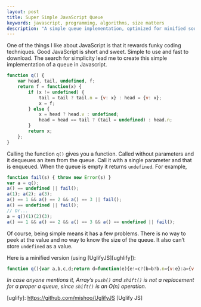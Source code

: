 ```yaml
---
layout: post
title: Super Simple JavaScript Queue
keywords: javascript, programming, algorithms, size matters
description: "A simple queue implementation, optimized for minified source size."
---
```

One of the things I like about JavaScript is that it rewards funky coding
techniques. Good JavaScript is short and sweet. Simple to use and fast to
download. The search for simplicity lead me to create this simple
implementation of a queue in Javascript.

```javascript
function q() {
    var head, tail, undefined, f;
    return f = function(x) {
        if (x != undefined) {
            tail = tail ? tail.n = {v: x} : head = {v: x};
            x = f;
        } else {
            x = head ? head.v : undefined;
            head = head == tail ? (tail = undefined) : head.n;
        }
        return x;
    };
}
```

Calling the function `q()` gives you a function. Called without parameters and
it dequeues an item from the queue. Call it with a single parameter and that is
enqueued. When the queue is empty it returns `undefined`. For example,

```javascript
function fail(s) { throw new Error(s) }
var a = q();
a() == undefined || fail();
a(1); a(2); a(3);
a() == 1 && a() == 2 && a() == 3 || fail();
a() == undefined || fail();
// Or...
a = q()(1)(2)(3);
a() == 1 && a() == 2 && a() == 3 && a() == undefined || fail();
```

Of course, being simple means it has a few problems. There is no way to peek at
the value and no way to know the size of the queue. It also can’t store
`undefined` as a value.

Here is a minified version (using [UglifyJS][ughlify]):

```javascript
function q(){var a,b,c,d;return d=function(e){e!=c?(b=b?b.n={v:e}:a={v:e},e=d):(e=a?a.v:c,a=a==b?b=c:a.n);return e}}
```

*In case anyone mentions it, Array’s `push()` and `shift()` is not a
replacement for a proper a queue, since `shift()` is an $O(n)$ operation.*

[uglify]: https://github.com/mishoo/UglifyJS [Uglify JS]
